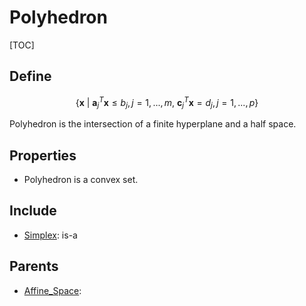 # Polyhedron

[TOC]

## Define

$$
\{\boldsymbol x \ |\ \boldsymbol a_j^T \boldsymbol x ≤ b_j, j = 1,...,m,\ \boldsymbol c_j^T \boldsymbol x = d_j, j = 1,...,p\}
$$

Polyhedron is the intersection of a finite hyperplane and a half space.

## Properties

- Polyhedron is a convex set.

## Include

- [Simplex](./Simplex.md): is-a

## Parents

- [Affine_Space](./Affine_Space.md): 

